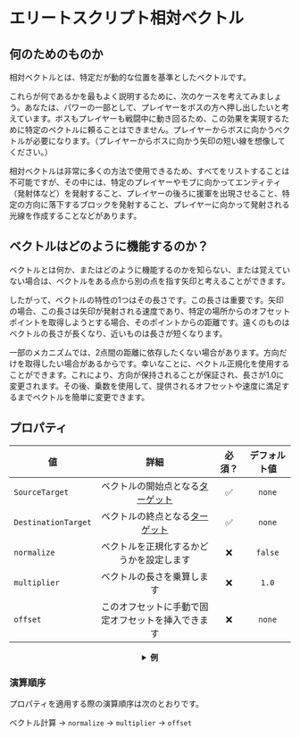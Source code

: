 # エリートスクリプト相対ベクトル

## 何のためのものか

相対ベクトルとは、特定だが動的な位置を基準としたベクトルです。

これらが何であるかを最もよく説明するために、次のケースを考えてみましょう。あなたは、パワーの一部として、プレイヤーをボスの方へ押し出したいと考えています。ボスもプレイヤーも戦闘中に動き回るため、この効果を実現するために特定のベクトルに頼ることはできません。プレイヤーからボスに向かうベクトルが必要になります。（プレイヤーからボスに向かう矢印の短い線を想像してください。）

相対ベクトルは非常に多くの方法で使用できるため、すべてをリストすることは不可能ですが、その中には、特定のプレイヤーやモブに向かってエンティティ（発射体など）を発射すること、プレイヤーの後ろに援軍を出現させること、特定の方向に落下するブロックを発射すること、プレイヤーに向かって発射される光線を作成することなどがあります。

## ベクトルはどのように機能するのか？

ベクトルとは何か、またはどのように機能するのかを知らない、または覚えていない場合は、ベクトルをある点から別の点を指す矢印と考えることができます。

したがって、ベクトルの特性の1つはその長さです。この長さは重要です。矢印の場合、この長さは矢印が発射される速度であり、特定の場所からのオフセットポイントを取得しようとする場合、そのポイントからの距離です。遠くのものはベクトルの長さが長くなり、近いものは長さが短くなります。

一部のメカニズムでは、2点間の距離に依存したくない場合があります。方向だけを取得したい場合があるからです。幸いなことに、ベクトル正規化を使用することができます。これにより、方向が保持されることが保証され、長さが1.0に変更されます。その後、乗数を使用して、提供されるオフセットや速度に満足するまでベクトルを簡単に変更できます。

## プロパティ

| 値                   |                               詳細                                | 必須？ | デフォルト値  |
|---------------------|:---------------------------------------------------------------:|:---:|:-------:|
| `SourceTarget`      | ベクトルの開始点となる[ターゲット]($language$/elitemobs/elitescript_targets.md) |  ✅  | `none`  |
| `DestinationTarget` | ベクトルの終点となる[ターゲット]($language$/elitemobs/elitescript_targets.md)  |  ✅  | `none`  |
| `normalize`         |                      ベクトルを正規化するかどうかを設定します                       |  ❌  | `false` |
| `multiplier`        |                          ベクトルの長さを乗算します                          |  ❌  |  `1.0`  |
| `offset`            |                    このオフセットに手動で固定オフセットを挿入できます                    |  ❌  | `none`  |

<div align="center">

<details> 

<summary><b>例</b></summary>

<div align="left">

```yaml
eliteScript:
  ShootChicken:
    Events:
    - EliteMobDamagedByPlayerEvent
    Actions:
    - action: SUMMON_ENTITY
      sValue: CHICKEN
      Target:
        targetType: SELF
      RelativeVector:
        SourceTarget:
          targetType: SELF
        DestinationTarget:
          targetType: DIRECT_TARGET
        normalize: true
        multiplier: 2.0
```

鶏を発射する

***

```yaml
eliteScript:
  ShootArrow:
    Events:
    - EliteMobDamagedByPlayerEvent
    Actions:
    - action: SUMMON_ENTITY
      sValue: ARROW
      Target:
        targetType: SELF
      RelativeVector:
        SourceTarget:
          targetType: SELF
        DestinationTarget:
          targetType: DIRECT_TARGET
        normalize: true
        multiplier: 2.0
```

矢を発射する

***

```yaml
eliteScript:
  SpawnReinforcement:
    Events:
    - EliteMobDamagedByPlayerEvent
    Actions:
    - action: SUMMON_ENTITY
      sValue: ZOMBIE
      Target:
        targetType: SELF
      RelativeOffset:
        SourceTarget:
          targetType: SELF
        DestinationTarget:
          targetType: DIRECT_TARGET
        normalize: true
        multiplier: 2.0
```

ボスの基準で、プレイヤーの2ブロック後ろにゾンビを出現させる。

***

```yaml
eliteScript:
  Example:
    Events:
    - EliteMobDamagedByPlayerEvent
    Zone:
      Shape: SPHERE
      target:
        targetType: SELF_SPAWN
        offset: 0,0,0
        track: false
      filter: PLAYER
      radius: 6
    Actions:
    - action: SPAWN_PARTICLE
      repeatEvery: 38
      times: 5
      Target:
        targetType: ZONE_FULL
        track: false
        coverage: 0.9
      particles:
      - particle: FLAME
        RelativeVector:
          SourceTarget:
            targetType: ACTION_TARGET
            track: true
          DestinationTarget:
            targetType: SELF_SPAWN
            offset: 0,-0.5,0
        speed: 0.05
```

スポーン位置に縮小するアニメーション付きの炎の球を作成します。

</div>

</details>

</div>

### 演算順序

プロパティを適用する際の演算順序は次のとおりです。

ベクトル計算 -> `normalize` -> `multiplier` -> `offset`
